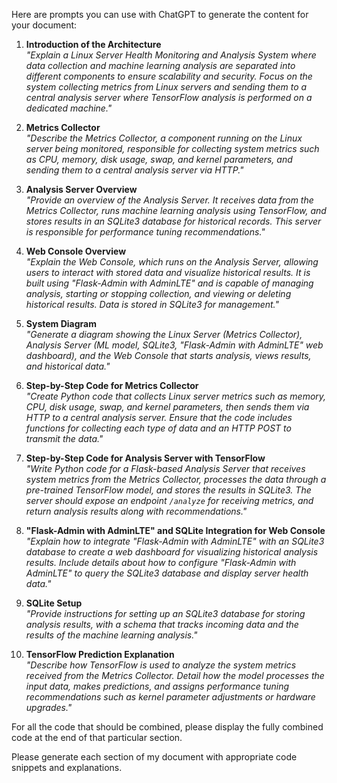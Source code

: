 Here are prompts you can use with ChatGPT to generate the content for your document:

1. **Introduction of the Architecture**  
   *"Explain a Linux Server Health Monitoring and Analysis System where data collection and machine learning analysis are separated into 
     different components to ensure scalability and security. Focus on the system collecting metrics from Linux servers and sending them to 
     a central analysis server where TensorFlow analysis is performed on a dedicated machine."*

2. **Metrics Collector**  
   *"Describe the Metrics Collector, a component running on the Linux server being monitored, responsible for collecting system metrics 
     such as CPU, memory, disk usage, swap, and kernel parameters, and sending them to a central analysis server via HTTP."*

3. **Analysis Server Overview**  
   *"Provide an overview of the Analysis Server. It receives data from the Metrics Collector, runs machine learning analysis using TensorFlow, 
   and stores results in an SQLite3 database for historical records. This server is responsible for performance tuning recommendations."*

4. **Web Console Overview**  
   *"Explain the Web Console, which runs on the Analysis Server, allowing users to interact with stored data and visualize historical results. 
     It is built using "Flask-Admin with AdminLTE" and is capable of managing analysis, starting or stopping collection, and viewing or deleting historical results. 
     Data is stored in SQLite3 for management."*

5. **System Diagram**  
   *"Generate a diagram showing the Linux Server (Metrics Collector), Analysis Server (ML model, SQLite3, "Flask-Admin with AdminLTE" web dashboard), 
     and the Web Console that starts analysis, views results, and historical data."*

6. **Step-by-Step Code for Metrics Collector**  
   *"Create Python code that collects Linux server metrics such as memory, CPU, disk usage, swap, and kernel parameters, then sends them via HTTP to a central analysis server. Ensure that the code includes functions for collecting each type of data and an HTTP POST to transmit the data."*

7. **Step-by-Step Code for Analysis Server with TensorFlow**  
   *"Write Python code for a Flask-based Analysis Server that receives system metrics from the Metrics Collector, processes the data through a pre-trained TensorFlow model, and stores the results in SQLite3. The server should expose an endpoint `/analyze` for receiving metrics, and return analysis results along with recommendations."*

8. **"Flask-Admin with AdminLTE" and SQLite Integration for Web Console**  
   *"Explain how to integrate "Flask-Admin with AdminLTE" with an SQLite3 database to create a web dashboard for visualizing historical analysis results. Include details about how to configure "Flask-Admin with AdminLTE" to query the SQLite3 database and display server health data."*

9. **SQLite Setup**  
   *"Provide instructions for setting up an SQLite3 database for storing analysis results, with a schema that tracks incoming data and the results of the machine learning analysis."*

10. **TensorFlow Prediction Explanation**  
    *"Describe how TensorFlow is used to analyze the system metrics received from the Metrics Collector. Detail how the model processes the input data, makes predictions, and assigns performance tuning recommendations such as kernel parameter adjustments or hardware upgrades."*


For all the code that should be combined, please display the fully combined code at the end of that particular section.

Please generate each section of my document with appropriate code snippets and explanations. 